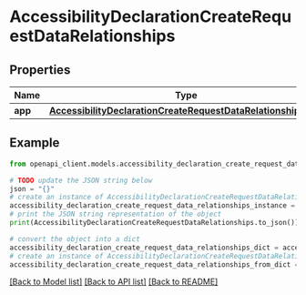 # AccessibilityDeclarationCreateRequestDataRelationships


## Properties

Name | Type | Description | Notes
------------ | ------------- | ------------- | -------------
**app** | [**AccessibilityDeclarationCreateRequestDataRelationshipsApp**](AccessibilityDeclarationCreateRequestDataRelationshipsApp.md) |  | 

## Example

```python
from openapi_client.models.accessibility_declaration_create_request_data_relationships import AccessibilityDeclarationCreateRequestDataRelationships

# TODO update the JSON string below
json = "{}"
# create an instance of AccessibilityDeclarationCreateRequestDataRelationships from a JSON string
accessibility_declaration_create_request_data_relationships_instance = AccessibilityDeclarationCreateRequestDataRelationships.from_json(json)
# print the JSON string representation of the object
print(AccessibilityDeclarationCreateRequestDataRelationships.to_json())

# convert the object into a dict
accessibility_declaration_create_request_data_relationships_dict = accessibility_declaration_create_request_data_relationships_instance.to_dict()
# create an instance of AccessibilityDeclarationCreateRequestDataRelationships from a dict
accessibility_declaration_create_request_data_relationships_from_dict = AccessibilityDeclarationCreateRequestDataRelationships.from_dict(accessibility_declaration_create_request_data_relationships_dict)
```
[[Back to Model list]](../README.md#documentation-for-models) [[Back to API list]](../README.md#documentation-for-api-endpoints) [[Back to README]](../README.md)


